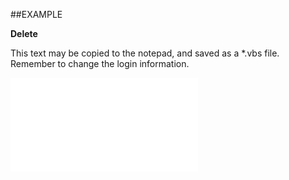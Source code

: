 
##EXAMPLE

**Delete**

This text may be copied to the notepad, and saved as a *.vbs file. Remember to change the login information.

![](..\..\Examples\vbs\SOPerson.Delete.vbs.txt)

